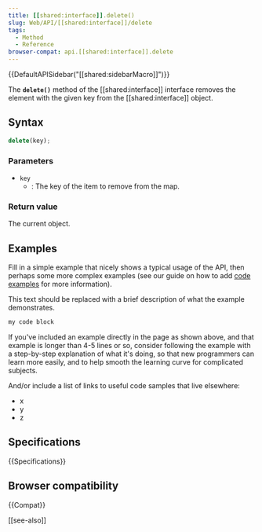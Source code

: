 ```yaml
---
title: [[shared:interface]].delete()
slug: Web/API/[[shared:interface]]/delete
tags:
  - Method
  - Reference
browser-compat: api.[[shared:interface]].delete
---
```

{{DefaultAPISidebar("[[shared:sidebarMacro]]")}}

The **`delete()`** method of the [[shared:interface]] interface removes the element with the given key from the [[shared:interface]] object.

## Syntax

```js
delete(key);
```

### Parameters

- `key`
  - : The key of the item to remove from the map.

### Return value

The current object.

## Examples

Fill in a simple example that nicely shows a typical usage of the API, then perhaps some more complex examples (see our guide on how to add [code examples](/en-US/docs/MDN/Contribute/Structures/Code_examples) for more information).

This text should be replaced with a brief description of what the example demonstrates.

```js
my code block
```

If you've included an example directly in the page as shown above, and that example is longer than 4-5 lines or so, consider following the example with a step-by-step explanation of what it's doing, so that new programmers can learn more easily, and to help smooth the learning curve for complicated subjects.

And/or include a list of links to useful code samples that live elsewhere:

*   x
*   y
*   z

## Specifications

{{Specifications}}

## Browser compatibility

{{Compat}}

[[see-also]]

